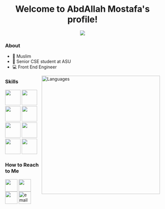 


<h1 align="center">Welcome to AbdAllah Mostafa's profile!</h1>

<!-- Typing SVG by DenverCoder1 - https://github.com/DenverCoder1/readme-typing-svg -->
<p align="center">
  <a href="https://github.com/DenverCoder1/readme-typing-svg"><img src="https://readme-typing-svg.herokuapp.com/?lines=Front%20End%20web%20developer&font=Fira%20Code&center=true&width=440&height=45&color=00b2df&vCenter=true&size=22"></a>
</p> 






### About

- 🕋 Muslim
- 🏫 Senior CSE student at ASU
- 💻 Front End Engineer
<!-- - 🌐 Check out my portfolio at https://yousef-dergham.netlify.app/ to see some of the projects I've worked on. -->


<img width="385"  align="right" src="https://github-readme-stats.vercel.app/api/top-langs?username=AbdAllah1441&show_icons=true&locale=en&layout=compact&theme=radical" alt="Languages" />

### Skills 

<!-- ![Node.js](https://img.shields.io/badge/-Node.js-141321?&logo=node.js&logoColor=339933)&nbsp; -->



<img src="https://www.svgrepo.com/show/452092/react.svg" width="50px" height="50px" /> <img display="inline" src="https://www.svgrepo.com/show/452045/js.svg" width="50px" height="50px" />
<img src="https://www.svgrepo.com/show/353623/css-3.svg" width="50px" height="50px" />
<img src="https://www.svgrepo.com/show/374061/sass.svg" width="50px" height="50px" />
<img src="https://www.svgrepo.com/show/353884/html-5.svg" width="50px" height="50px" />
<img src="https://www.svgrepo.com/show/374016/python.svg" width="50px" height="50px" />
<img src="https://cdn.worldvectorlogo.com/logos/c.svg" width="50px" height="50px" />
<img src="https://cdn.worldvectorlogo.com/logos/github-icon-2.svg" width="50px" height="50px" />



### How to Reach to Me

[<img src="https://www.svgrepo.com/show/294179/internet.svg" height="40em" align="center" alt="" title="Website"/>](https://abdallah1441.github.io/Portfolio/)
[<img src="https://upload.wikimedia.org/wikipedia/commons/f/f8/LinkedIn_icon_circle.svg" height="40em" align="center" alt="" title="LinkedIn"/>](https://www.linkedin.com/in/abdallah1441/)
[<img src="https://cdn-icons-png.flaticon.com/512/6588/6588143.png" height="40em" align="center" alt="" title="Telegram"/>](https://drive.google.com/file/d/1-EmCmg0sEACCaTziL71bLjjJ21Xx40YD/view?usp=sharing)
  <a href="mailto:contact@abdullahmostafa9957@gmail.com" target="_blank">
    <img align="center" src="https://icons.veryicon.com/png/o/internet--web/billion-square-cloud/mail-213.png" alt="email" height="40em" />
  </a>

<br>

<!-- <a href="https://komarev.com/ghpvc/?username=AbdAllah1441&style=for-the-badge">
    <img src="https://komarev.com/ghpvc/?username=AbdAllah1441&style=for-the-badge">
</a> -->
